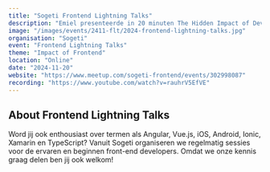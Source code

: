 ```yaml
---
title: "Sogeti Frontend Lightning Talks"
description: "Emiel presenteerde in 20 minuten The Hidden Impact of Developers bij de Sogeti Frontend Lightning Talks."
image: "/images/events/2411-flt/2024-frontend-lightning-talks.jpg"
organisation: "Sogeti"
event: "Frontend Lightning Talks"
theme: "Impact of Frontend"
location: "Online"
date: "2024-11-20"
website: "https://www.meetup.com/sogeti-frontend/events/302998087"
recording: "https://www.youtube.com/watch?v=rauhrV5EfVE"
---
```


## About Frontend Lightning Talks

Word jij ook enthousiast over termen als Angular, Vue.js, iOS, Android, Ionic, Xamarin en TypeScript? Vanuit Sogeti organiseren we regelmatig sessies voor de ervaren en beginnen front-end developers. Omdat we onze kennis graag delen ben jij ook welkom!
